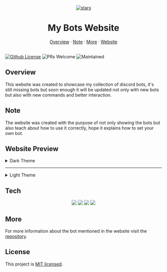 <div align='center'>
    <a href="https://my-bots.netlify.app/">
        <img src='https://i.giphy.com/UYBDCJjwOd9Re.webp' alt='stars' width='300'>
    </a>
    <h1>My Bots Website</h1>
</div>

<div align=center>
    <a href="#overview"> Overview</a>
    &middot;
    <a href="#note">Note</a> 
    &middot;
    <a href="#more">More</a>
    &middot;
    <a href="https://my-bots.netlify.app/">Website</a>
</div>

<br />

[![Github License](https://img.shields.io/badge/License-MIT-blue.svg)](https://github.com/IgorDGomes/Study-Bots-Website/blob/main/LICENSE)
![PRs Welcome](https://img.shields.io/badge/PRs-welcome-brightgreen.svg)
![Maintained](https://img.shields.io/badge/Maintained-yes-green.svg)


## Overview

This website was created to showcase my collection of discord bots, it's still missing bots but soon enough it will be updated not only with new bots but also with new commands and better interaction.


## Note

The website was created with the purpose of not only showing the bots but also teach about how to use it correctly, hope it explains how to set your own bot.


## Website Preview

<details>
    <summary>Dark Theme</summary>

![Website Preview](assets/study-bots-website.vercel.app_.png)

---

![Website Preview](assets/study-bots-website.vercel.app_(Samsung%20Galaxy%20S20%20Ultra).png)
    
</details>

---

<details>
    <summary>Light Theme</summary>

![Website Preview](assets/study-bots-website.vercel.app_%20(1).png)

---

![Website Preview](assets/study-bots-website.vercel.app_(Samsung%20Galaxy%20S20%20Ultra)%20(1).png)
    
</details>



## Tech

<div align="center">
    <img src="https://img.shields.io/badge/Next-black?style=for-the-badge&logo=next.js&logoColor=white" />
    <img src="https://img.shields.io/badge/tailwindcss-%2338B2AC.svg?style=for-the-badge&logo=tailwind-css&logoColor=white" />
    <img src="https://img.shields.io/badge/typescript-%23007ACC.svg?style=for-the-badge&logo=typescript&logoColor=white" />
    <img src="https://img.shields.io/badge/radix%20ui-161618.svg?style=for-the-badge&logo=radix-ui&logoColor=white" />
</div>


## More

For more information about the bot mentioned in the website visit the [repository](https://github.com/IgorDGomes/German-Helper-Discord-Bot).


## License

This project is [MIT licensed](https://github.com/IgorDGomes/Study-Bots-Website/blob/main/LICENSE).